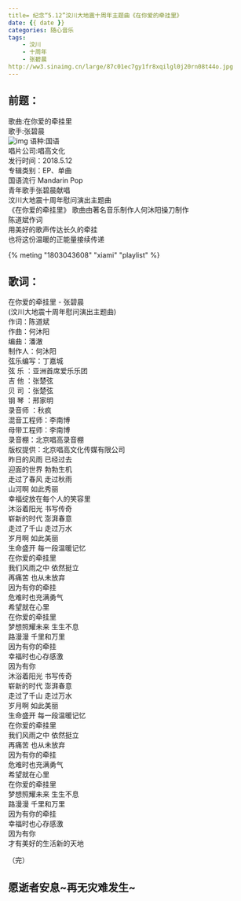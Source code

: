 ```yaml
---
title= 纪念“5.12”​汶川大地震十周年主题曲《在你爱的牵挂里》
date: {{ date }}
categories: 随心音乐
tags: 
    - 汶川
    - 十周年
    - 张碧晨
http://ww3.sinaimg.cn/large/87c01ec7gy1fr8xqilgl0j20rn08t44o.jpg
---
```

## 前题：  

歌曲:在你爱的牵挂里  
歌手:张碧晨  
![img](http://ww3.sinaimg.cn/large/87c01ec7ly1fr8xi6e6kgj20ku0kuglz.jpg)
语种:国语  
唱片公司:唱高文化  
发行时间：2018.5.12  
专辑类别：EP、单曲  
 国语流行 Mandarin Pop  
青年歌手张碧晨献唱  
汶川大地震十周年慰问演出主题曲  
《在你爱的牵挂里》 
 歌曲由著名音乐制作人何沐阳操刀制作  
 陈道斌作词  
用美好的歌声传达长久的牵挂  
也将这份温暖的正能量接续传递  
  
{% meting "1803043608" "xiami" "playlist" %}  

## 歌词：  
在你爱的牵挂里 - 张碧晨  
(汶川大地震十周年慰问演出主题曲)  
作词：陈道斌  
作曲：何沐阳  
编曲：潘澈  
制作人：何沐阳  
弦乐编写：丁嘉城  
弦 乐 ：亚洲首席爱乐乐团  
吉 他 ：张楚弦  
贝 司 ：张楚弦  
钢 琴 ：邢家明  
录音师 ：秋疯  
混音工程师：李南博  
母带工程师：李南博  
录音棚：北京唱高录音棚  
版权提供：北京唱高文化传媒有限公司  
昨日的风雨 已经过去  
迎面的世界 勃勃生机  
走过了春风 走过秋雨  
山河啊 如此秀丽  
幸福绽放在每个人的笑容里  
沐浴着阳光 书写传奇  
崭新的时代 澎湃春意  
走过了千山 走过万水  
岁月啊 如此美丽  
生命盛开 每一段温暖记忆  
在你爱的牵挂里  
我们风雨之中 依然挺立  
再痛苦 也从未放弃  
因为有你的牵挂  
危难时也充满勇气  
希望就在心里  
在你爱的牵挂里  
梦想照耀未来 生生不息  
路漫漫 千里和万里  
因为有你的牵挂  
幸福时也心存感激  
因为有你  
沐浴着阳光 书写传奇  
崭新的时代 澎湃春意  
走过了千山 走过万水  
岁月啊 如此美丽  
生命盛开 每一段温暖记忆  
在你爱的牵挂里  
我们风雨之中 依然挺立  
再痛苦 也从未放弃  
因为有你的牵挂  
危难时也充满勇气  
希望就在心里  
在你爱的牵挂里  
梦想照耀未来 生生不息  
路漫漫 千里和万里  
因为有你的牵挂  
幸福时也心存感激  
因为有你  
才有美好的生活新的天地  

（完）  

## **愿逝者安息~再无灾难发生~**  


